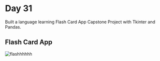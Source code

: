 # Day 31

Built a language learning Flash Card App Capstone Project with Tkinter and Pandas. 

## Flash Card App

![flashhhhhh](https://user-images.githubusercontent.com/115932275/197290109-ee122ee3-15b2-4a9a-bde0-f89deabd1dde.png)
